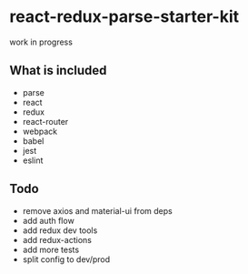 # react-redux-parse-starter-kit

work in progress

## What is included

* parse
* react
* redux
* react-router
* webpack
* babel
* jest
* eslint


## Todo

* remove axios and material-ui from deps
* add auth flow
* add redux dev tools
* add redux-actions
* add more tests
* split config to dev/prod
